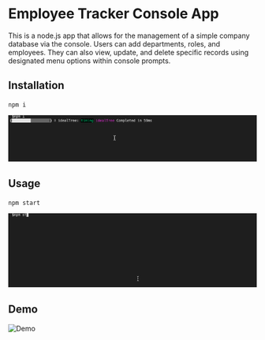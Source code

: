 # Employee Tracker Console App
This is a node.js app that allows for the management of a simple company database via the console.  Users can add departments, roles, and employees.  They can also view, update, and delete specific records using designated menu options within console prompts.


## Installation
```
npm i
```
![Installation](https://github.com/j-goldrath/employee-tracker/blob/main/assets/employee-tracker-install.gif?raw=true)

## Usage
```
npm start
```
![Usage](https://github.com/j-goldrath/employee-tracker/blob/main/assets/employee-tracker-usage.gif?raw=true)

## Demo
![Demo](https://j-goldrath.github.io/employee-tracker/assets/employee-tracker-demo.gif)








